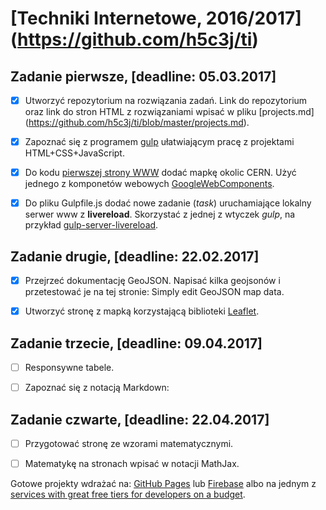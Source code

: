 # [Techniki Internetowe, 2016/2017] (https://github.com/h5c3j/ti)

## Zadanie pierwsze, [deadline: 05.03.2017]

+ [x] Utworzyć repozytorium na rozwiązania zadań. Link do repozytorium oraz link do stron HTML z rozwiązaniami wpisać w pliku [projects.md] (https://github.com/h5c3j/ti/blob/master/projects.md).

+ [x] Zapoznać się z programem [gulp](http://gulpjs.com) ułatwiającym pracę z projektami HTML+CSS+JavaScript.

+ [x] Do kodu [pierwszej strony WWW](http://info.cern.ch/hypertext/WWW/TheProject.html) dodać mapkę okolic CERN. Użyć jednego z komponetów webowych [GoogleWebComponents](https://www.webcomponents.org/author/GoogleWebComponents).

+ [x] Do pliku Gulpfile.js dodać nowe zadanie (_task_) uruchamiające lokalny serwer www z **livereload**. Skorzystać z jednej z wtyczek _gulp_, na przykład [gulp-server-livereload](https://www.npmjs.com/package/gulp-server-livereload).


## Zadanie drugie, [deadline: 22.02.2017]

+ [x] Przejrzeć dokumentację GeoJSON. Napisać kilka geojsonów i przetestować je na tej stronie: Simply edit GeoJSON map data.

+ [x] Utworzyć stronę z mapką korzystającą biblioteki [Leaflet](http://leafletjs.com/).

## Zadanie trzecie, [deadline: 09.04.2017]
 
+ [ ] Responsywne tabele.

+ [ ] Zapoznać się z notacją Markdown:

## Zadanie czwarte, [deadline: 22.04.2017]

+ [ ] Przygotować stronę ze wzorami matematycznymi.

+ [ ] Matematykę na stronach wpisać w notacji MathJax.


Gotowe projekty wdrażać na: [GitHub Pages](https://pages.github.com) lub [Firebase](https://www.firebase.com) albo na jednym z [services with great free tiers for developers on a budget](https://github.com/255kb/stack-on-a-budget).

